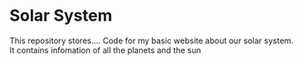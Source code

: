# Solar System

This repository stores....
Code for my basic website about our solar system.
It contains infomation of all the planets and the sun
